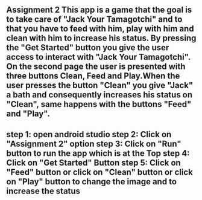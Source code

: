 Assignment 2
This app is a game that the goal is to take care of "Jack Your Tamagotchi" and to that you have to feed with him, play with him and clean with him to increase his status.
By pressing the "Get Started" button you give the user access to interact with "Jack Your Tamagotchi". On the second page the user is presented with three buttons Clean, Feed and Play.When the user presses the button "Clean" you give "Jack" a bath and consequently increases his status on "Clean", same happens with the buttons "Feed" and "Play".
----------------------------------------------------------------------------------------------------------------------------------------------------------------------------------------------
step 1: open android studio
step 2: Click on "Assignment 2" option
step 3: Click on "Run" button to run the app which is at the Top
step 4: Click on "Get Started" Button
step 5: Click on "Feed" button or click on "Clean" button or click on "Play" button to change the image and to increase the status 
----------------------------------------------------------------------------------------------------------------------------------------------------------------------------------------------
